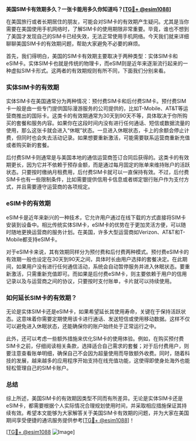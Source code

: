 **美国SIM卡有效期多久？一张卡能用多久你知道吗？[[TG💪+ @esim1088](https://t.me/s/esim1088)]**

在美国旅行或者长期居住的朋友，可能会对SIM卡的有效期产生疑问。尤其是当你需要在美国使用手机网络时，了解SIM卡的使用期限非常重要。毕竟，谁也不想到了美国才发现自己的SIM卡已经失效，无法正常使用手机网络。今天我们就来详细聊聊美国SIM卡的有效期问题，帮助大家避免不必要的麻烦。

首先，我们得明白，美国的SIM卡有效期主要取决于两种类型：实体SIM卡和eSIM卡。实体SIM卡也就是传统的物理卡，而eSIM则是近年来逐渐流行起来的一种虚拟SIM卡形式。这两者的有效期规则有所不同，下面我们分别来看。

### 实体SIM卡的有效期

实体SIM卡在美国通常分为两种情况：预付费SIM卡和后付费SIM卡。预付费SIM卡一般是由一些专门提供国际漫游服务的公司提供的，比如T-Mobile、AT&T等运营商推出的国际卡。这类卡的有效期通常为30天到90天不等，具体取决于你所购买的套餐和服务内容。如果你在这段时间内没有进行任何通话、短信或数据流量的使用，那么这张卡就会进入“休眠”状态。一旦进入休眠状态，卡上的余额会停止计费，但同时也会失去活动记录。如果想要重新激活，可能需要联系运营商重新充值或者购买新的套餐。

后付费SIM卡则通常是与美国本地的通信运营商签订合同后获得的。这类卡的有效期更长，因为它并不依赖于预存金额，而是通过每月固定的账单来维持账户的活跃状态。只要按时缴纳月租费用，后付费SIM卡就可以一直保持有效。不过，后付费SIM卡也有一些限制条件，比如需要提供信用卡信息或者绑定银行账户作为支付方式，并且需要遵守运营商的各项规定。

### eSIM卡的有效期

eSIM卡是近年来新兴的一种技术，它允许用户通过在线下载的方式直接将SIM卡安装到设备中。相比传统实体SIM卡，eSIM卡的优势在于更加灵活方便，可以随时随地更换运营商的服务计划。在美国，许多大型运营商如Verizon、AT&T和T-Mobile都支持eSIM卡。

对于eSIM卡来说，其有效期同样分为预付费和后付费两种模式。预付费eSIM卡的有效期一般也设定在30天到90天之间，具体时长由用户选择的套餐决定。在此期间，如果用户没有进行任何通信活动，系统会自动暂停服务并进入休眠状态。要重新激活，只需重新充值即可。而如果是后付费eSIM卡，则主要依赖于用户的信用记录以及与运营商之间的协议，只要按时支付账单，卡片就可以持续使用。

### 如何延长SIM卡的有效期？

无论是实体SIM卡还是eSIM卡，如果希望延长其使用寿命，关键在于保持活跃状态。这意味着你需要定期使用该卡进行通话、发送短信或使用移动数据。这样不仅可以避免进入休眠状态，还能确保你的账户始终处于正常运行之中。

此外，还可以考虑一些额外措施来优化SIM卡的使用体验。例如，在购买预付费SIM卡之前，仔细阅读相关条款，选择适合自己需求的套餐；对于后付费用户，则要注意查看账单明细，确保自己不会因为超量使用而导致额外收费。同时，随着科技的发展，越来越多的应用程序开始支持在线充值功能，这使得即使身处海外也能轻松管理自己的SIM卡账户。

### 总结

综上所述，美国SIM卡的有效期因类型不同而有所差异。无论是实体SIM卡还是eSIM卡，都需要根据个人实际情况合理规划使用时间，并采取相应措施保证其持续有效。希望本文能够为大家解答关于美国SIM卡有效期的问题，并为大家在美国期间享受便捷的通讯服务提供参考[[TG💪+ @esim1088](https://t.me/s/esim1088)]！

[[TG💪+ @esim1088](https://t.me/s/esim1088) ![Image](https://i.postimg.cc/4NQfJmqS/Snipaste-2025-05-13-00-14-12.png)]